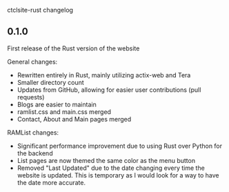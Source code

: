 ctclsite-rust changelog

## 0.1.0
First release of the Rust version of the website

General changes:

- Rewritten entirely in Rust, mainly utilizing actix-web and Tera
- Smaller directory count
- Updates from GitHub, allowing for easier user contributions (pull requests)
- Blogs are easier to maintain
- ramlist.css and main.css merged
- Contact, About and Main pages merged

RAMList changes:

- Significant performance improvement due to using Rust over Python for the backend
- List pages are now themed the same color as the menu button
- Removed "Last Updated" due to the date changing every time the website is updated. This is temporary as I would look for a way to have the date more accurate.


